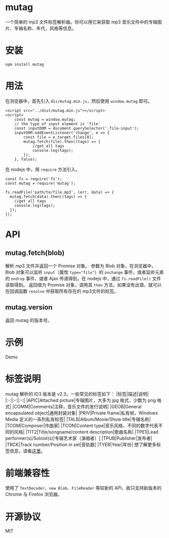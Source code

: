# mutag
一个简单的 mp3 文件标签解析器。你可以用它来获取 mp3 音乐文件中的专辑图片、专辑名称、年代，风格等信息。

# 安装
```
npm install mutag
```

# 用法
在浏览器中，首先引入 `dis/mutag.min.js`，然后使用 `window.mutag` 即可。
```
<script src="../dist/mutag.min.js"></script>
<script>
    const mutag = window.mutag;
    // the type of input element is 'file'
    const inputDOM = document.querySelector('.file-input');
    inputDOM.addEventListener('change', e => {
        const file = e.target.files[0];
        mutag.fetch(file).then((tags) => {
            //get all tags
            console.log(tags);
        });
    }, false);
```

在 nodejs 中，用 `require` 方法引入。
```
const fs = require('fs');
const mutag = require('mutag');

fs.readFile('path/to/file.mp3', (err, data) => {
  mutag.fetch(data).then((tags) => {
    //get all tags
    console.log(tags);
  });
});
```

# API
## mutag.fetch(blob)
解析 mp3 文件并返回一个 Promise 对象。
参数为 Blob 对象，在浏览器中，Blob 对象可以监听 `input`（属性 `type="file"`）的 `onchange` 事件，或者监听元素的 `ondrop` 事件、或者 Ajax 传递得到。在 nodejs 中，通过 `fs.readFile()` 文件读取得到。
返回值为 Promise 对象，调用其 `then` 方法，如果没有出错，就可以在回调函数 `resolve` 中获取所有存在的 mp3文件的标签。

## mutag.version
返回 mutag 的版本号。

# 示例
Demo

# 标签说明
mutag 解析的 ID3 版本是 v2.3，一些常见的标签如下：
|标签|描述|说明|
|:-:|:-:|:-:|
|APIC|Attached picture|专辑图片，大多为 jpg 格式，少数为 png 格式|
|COMM|Comments|注释，音乐文件的发行说明|
|GEOB|General encapsulated object|通用封装对象|
|PRIV|Private frame|私有帧，Windows Media 定义的一系列私有标签|
|TALB|Album/Movie/Show title|专辑名称|
|TCOM|Composer|作曲家|
|TCON|Content type|音乐风格，不同的数字代表不同的风格|
|TIT2|Title/songname/content description|歌曲名称|
|TPE1|Lead performer(s)/Soloist(s)|专辑艺术家（演唱者）|
|TPUB|Publisher|发布者|
|TRCK|Track number/Position in set|音轨数|
|TYER|Year|年份|
想了解更多标签信息，请看[这里](http://id3.org/id3v2.3.0)。

# 前端兼容性
使用了 `TextDecoder`、`new Blob`、`FileReader` 等较新的 API，故只支持新版本的 Chrome 与 Firefox 浏览器。

# 开源协议
MIT
